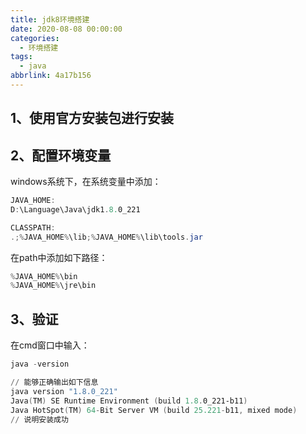 ```yaml
---
title: jdk8环境搭建
date: 2020-08-08 00:00:00
categories:
  - 环境搭建
tags:
  - java
abbrlink: 4a17b156
---
```

  
## 1、使用官方安装包进行安装

## 2、配置环境变量
windows系统下，在系统变量中添加：

```powershell
JAVA_HOME:
D:\Language\Java\jdk1.8.0_221

CLASSPATH:
.;%JAVA_HOME%\lib;%JAVA_HOME%\lib\tools.jar
```

在path中添加如下路径：

```powershell
%JAVA_HOME%\bin
%JAVA_HOME%\jre\bin
```

## 3、验证
在cmd窗口中输入：

```powershell
java -version

// 能够正确输出如下信息
java version "1.8.0_221"
Java(TM) SE Runtime Environment (build 1.8.0_221-b11)
Java HotSpot(TM) 64-Bit Server VM (build 25.221-b11, mixed mode)
// 说明安装成功
```
